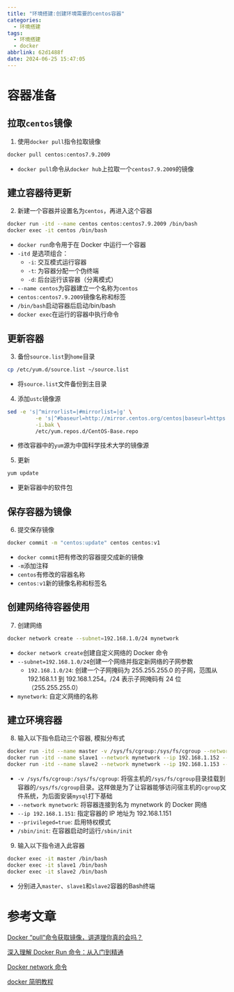 ```yaml
---
title: "环境搭建:创建环境需要的centos容器"
categories:
  - 环境搭建
tags:
  - 环境搭建
  - docker
abbrlink: 62d1488f
date: 2024-06-25 15:47:05
---
```


# 容器准备

## 拉取`centos`镜像

1. 使用`docker pull`指令拉取镜像

```bash
docker pull centos:centos7.9.2009
```

- `docker pull`命令从`docker hub`上拉取一个`centos7.9.2009`的镜像

## 建立容器待更新

2. 新建一个容器并设置名为`centos`，再进入这个容器

```bash
docker run -itd --name centos centos:centos7.9.2009 /bin/bash
docker exec -it centos /bin/bash
```

- `docker run`命令用于在 Docker 中运行一个容器
- `-itd` 是选项组合：
  - `-i`: 交互模式运行容器
  - `-t`: 为容器分配一个伪终端
  - `-d`: 后台运行该容器（分离模式）
- `--name centos`为容器建立一个名称为`centos`
- `centos:centos7.9.2009`镜像名称和标签
- `/bin/bash`启动容器后启动/bin/bash
- `docker exec`在运行的容器中执行命令

## 更新容器

3. 备份`source.list`到`home`目录

```bash
cp /etc/yum.d/source.list ~/source.list
```

- 将`source.list`文件备份到主目录

4. 添加`ustc`镜像源

```bash
sed -e 's|^mirrorlist=|#mirrorlist=|g' \
         -e 's|^#baseurl=http://mirror.centos.org/centos|baseurl=https://mirrors.ustc.edu.cn/centos|g' \
         -i.bak \
         /etc/yum.repos.d/CentOS-Base.repo
```

- 修改容器中的`yum`源为中国科学技术大学的镜像源

5. 更新

```bash
yum update
```

- 更新容器中的软件包

## 保存容器为镜像

6. 提交保存镜像

```bash
docker commit -m "centos:update" centos centos:v1
```

- `docker commit`把有修改的容器提交成新的镜像
- `-m`添加注释
- `centos`有修改的容器名称
- `centos:v1`新的镜像名称和标签名

## 创建网络待容器使用

7. 创建网络

```bash
docker network create --subnet=192.168.1.0/24 mynetwork
```

- `docker network create`创建自定义网络的 Docker 命令
- `--subnet=192.168.1.0/24`创建一个网络并指定新网络的子网参数
  - `192.168.1.0/24`: 创建一个子网掩码为 255.255.255.0 的子网，范围从 192.168.1.1 到 192.168.1.254。/24 表示子网掩码有 24 位（255.255.255.0）
- `mynetwork`: 自定义网络的名称

## 建立环境容器

8. 输入以下指令启动三个容器, 模拟分布式

```bash
docker run -itd --name master -v /sys/fs/cgroup:/sys/fs/cgroup --network mynetwork --ip 192.168.1.151 --privileged=true --hostname master centos:v1 /sbin/init
docker run -itd --name slave1 --network mynetwork --ip 192.168.1.152 --privileged=true --hostname slave1 centos:v1 /sbin/init
docker run -itd --name slave2 --network mynetwork --ip 192.168.1.153 --privileged=true --hostname slave2 centos:v1 /sbin/init
```

- `-v /sys/fs/cgroup:/sys/fs/cgroup`: 将宿主机的`/sys/fs/cgroup`目录挂载到容器的`/sys/fs/cgroup`目录。这样做是为了让容器能够访问宿主机的`cgroup`文件系统，为后面安装`mysql`打下基础
- `--network mynetwork`: 将容器连接到名为 mynetwork 的 Docker 网络
- `--ip 192.168.1.151`: 指定容器的 IP 地址为 192.168.1.151
- `--privileged=true`: 启用特权模式
- `/sbin/init`: 在容器启动时运行`/sbin/init`

9. 输入以下指令进入此容器

```bash
docker exec -it master /bin/bash
docker exec -it slave1 /bin/bash
docker exec -it slave2 /bin/bash
```

- 分别进入`master`、`slave1`和`slave2`容器的Bash终端

# 参考文章

[Docker “pull“命令获取镜像，讲道理你真的会吗？](https://blog.csdn.net/zhuzicc/article/details/118066353)

[深入理解 Docker Run 命令：从入门到精通](https://cloud.tencent.com/developer/article/2390830)

[Docker network 命令](https://blog.csdn.net/gezhonglei2007/article/details/51627821)

[docker 简明教程](https://www.bookstack.cn/read/dockerguide/)
